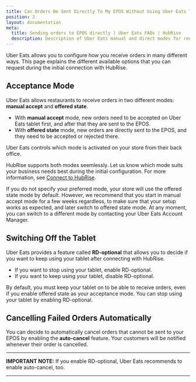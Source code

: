 ```yaml
---
title: Can Orders Be Sent Directly To My EPOS Without Using Uber Eats Tablets?
position: 2
layout: documentation
meta:
  title: Sending orders to EPOS directly | Uber Eats FAQs | HubRise
  description: Description of Uber Eats manual and direct modes for receiving orders, and instructions on how to receive orders directly to the EPOS without confirming them on the Uber Eats tablets first.
---
```


Uber Eats allows you to configure how you receive orders in many different ways.
This page explains the different available options that you can request during the initial connection with HubRise.

## Acceptance Mode

Uber Eats allows restaurants to receive orders in two different modes: **manual accept** and **offered state**.

- With **manual accept** mode, new orders need to be accepted on Uber Eats tablet first, and after that they are sent to the EPOS.
- With **offered state** mode, new orders are directly sent to the EPOS, and they need to be accepted or rejected there.

Uber Eats controls which mode is activated on your store from their back office.

HubRise supports both modes seemlessly. Let us know which mode suits your business needs best during the initial configuration. For more information, see [Connect to HubRise](/apps/uber-eats/connect-hubrise).

If you do not specify your preferred mode, your store will use the offered state mode by default.
However, we recommend that you start in manual accept mode for a few weeks regardless, to make sure that your setup works as expected, and later switch to offered state mode. At any moment, you can switch to a different mode by contacting your Uber Eats Account Manager.

## Switching Off the Tablet

Uber Eats provides a feature called **RD-optional** that allows you to decide if you want to keep using your tablet after connecting with HubRise.

- If you want to stop using your tablet, enable RD-optional.
- If you want to keep using your tablet, disable RD-optional.

By default, you must keep your tablet on to be able to receive orders, even if you enable offered state as your acceptance mode. You can stop using your tablet by enabling RD-optional.

## Cancelling Failed Orders Automatically

You can decide to automatically cancel orders that cannot be sent to your EPOS by enabling the **auto-cancel** feature.
Your customers will be notified whenever their order is cancelled.

---

**IMPORTANT NOTE:** If you enable RD-optional, Uber Eats recommends to enable auto-cancel, too.

---
